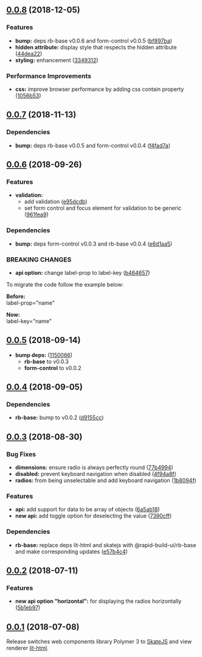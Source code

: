 ## [0.0.8](https://github.com/rapid-build-ui/rb-radios/compare/v0.0.7...v0.0.8) (2018-12-05)


### Features

* **bump:** deps rb-base v0.0.6 and form-control v0.0.5 ([bf897ba](https://github.com/rapid-build-ui/rb-radios/commit/bf897ba))
* **hidden attribute:** display style that respects the hidden attribute ([44dea22](https://github.com/rapid-build-ui/rb-radios/commit/44dea22))
* **styling:** enhancement ([3349312](https://github.com/rapid-build-ui/rb-radios/commit/3349312))


### Performance Improvements

* **css:** improve browser performance by adding css contain property ([1056b53](https://github.com/rapid-build-ui/rb-radios/commit/1056b53))



## [0.0.7](https://github.com/rapid-build-ui/rb-radios/compare/v0.0.6...v0.0.7) (2018-11-13)


### Dependencies

* **bump:** deps rb-base v0.0.5 and form-control v0.0.4 ([f4fad7a](https://github.com/rapid-build-ui/rb-radios/commit/f4fad7a))



## [0.0.6](https://github.com/rapid-build-ui/rb-radios/compare/v0.0.5...v0.0.6) (2018-09-26)


### Features

* **validation:**
	* add validation ([e95dcdb](https://github.com/rapid-build-ui/rb-radios/commit/e95dcdb))
	* set form control and focus element for validation to be generic ([961fea9](https://github.com/rapid-build-ui/rb-radios/commit/961fea9))


### Dependencies

* **bump:** deps form-control v0.0.3 and rb-base v0.0.4 ([e6d1aa5](https://github.com/rapid-build-ui/rb-radios/commit/e6d1aa5))


### BREAKING CHANGES

* **api option:** change label-prop to label-key ([b464657](https://github.com/rapid-build-ui/rb-radios/commit/b464657))

To migrate the code follow the example below:

**Before:**  
label-prop="name"

**Now:**  
label-key="name"



## [0.0.5](https://github.com/rapid-build-ui/rb-radios/compare/v0.0.4...v0.0.5) (2018-09-14)


* **bump deps:** ([1150066](https://github.com/rapid-build-ui/rb-radios/commit/1150066))
	* **rb-base** to v0.0.3
	* **form-control** to v0.0.2



## [0.0.4](https://github.com/rapid-build-ui/rb-radios/compare/v0.0.3...v0.0.4) (2018-09-05)


### Dependencies

* **rb-base:** bump to v0.0.2 ([d9155cc](https://github.com/rapid-build-ui/rb-radios/commit/d9155cc))



## [0.0.3](https://github.com/rapid-build-ui/rb-radios/compare/v0.0.2...v0.0.3) (2018-08-30)


### Bug Fixes

* **dimensions:** ensure radio is always perfectly round ([77b4994](https://github.com/rapid-build-ui/rb-radios/commit/77b4994))
* **disabled:** prevent keyboard navigation when disabled ([4f94a8f](https://github.com/rapid-build-ui/rb-radios/commit/4f94a8f))
* **radios:** from being unselectable and add keyboard navigation ([1b8094f](https://github.com/rapid-build-ui/rb-radios/commit/1b8094f))


### Features

* **api:** add support for data to be array of objects ([6a5ab18](https://github.com/rapid-build-ui/rb-radios/commit/6a5ab18))
* **new api:** add toggle option for deselecting the value ([7390cff](https://github.com/rapid-build-ui/rb-radios/commit/7390cff))


### Dependencies

* **rb-base:** replace deps lit-html and skatejs with @rapid-build-ui/rb-base and make corresponding updates ([e57b4c4](https://github.com/rapid-build-ui/rb-radios/commit/e57b4c4))



## [0.0.2](https://github.com/rapid-build-ui/rb-radios/compare/v0.0.1...v0.0.2) (2018-07-11)


### Features

* **new api option "horizontal":** for displaying the radios horizontally ([5b1eb97](https://github.com/rapid-build-ui/rb-radios/commit/5b1eb97))



## [0.0.1](https://github.com/rapid-build-ui/rb-radios/compare/v0.0.0...v0.0.1) (2018-07-08)


Release switches web components library Polymer 3 to [SkateJS](http://skatejs.netlify.com/) and view renderer [lit-html](https://polymer.github.io/lit-html/).


